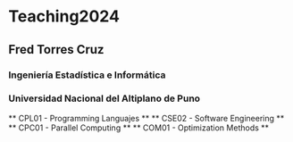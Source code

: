 # Teaching2024

## Fred Torres Cruz  
### Ingeniería Estadística e Informática 
### Universidad Nacional del Altiplano de Puno


** CPL01 - Programming Languajes **
** CSE02 - Software Engineering **
** CPC01 - Parallel Computing **
** COM01 - Optimization Methods **
